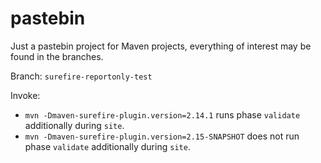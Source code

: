 pastebin
========

Just a pastebin project for Maven projects, everything of interest may be found in the branches.

Branch: `surefire-reportonly-test`

Invoke:
* `mvn -Dmaven-surefire-plugin.version=2.14.1` runs phase `validate` additionally during `site`.
* `mvn -Dmaven-surefire-plugin.version=2.15-SNAPSHOT` does not run phase `validate` additionally during `site`.


